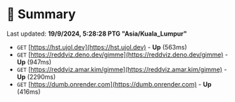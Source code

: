 # 📖 Summary
Last updated: **19/9/2024, 5:28:28 PTG "Asia/Kuala_Lumpur"**

- `GET` [https://hst.ujol.dev](https://hst.ujol.dev) - **Up** (563ms)
- `GET` [https://reddviz.deno.dev/gimme](https://reddviz.deno.dev/gimme) - **Up** (947ms)
- `GET` [https://reddviz.amar.kim/gimme](https://reddviz.amar.kim/gimme) - **Up** (2290ms)
- `GET` [https://dumb.onrender.com](https://dumb.onrender.com) - **Up** (416ms)
